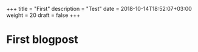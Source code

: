 +++
title = "First"
description = "Test"
date = 2018-10-14T18:52:07+03:00
weight = 20
draft = false
+++


# First blogpost
